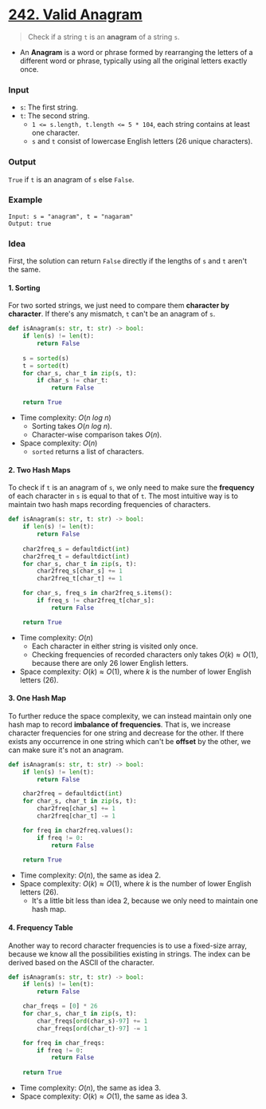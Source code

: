 # [242. Valid Anagram](https://leetcode.com/problems/valid-anagram/)
> Check if a string `t` is an **anagram** of a string `s`.
* An **Anagram** is a word or phrase formed by rearranging the letters of a different word or phrase, typically using all the original letters exactly once.
### Input
* `s`: The first string.
* `t`: The second string.
	* `1 <= s.length, t.length <= 5 * 104`, each string contains at least one character.
	* `s` and `t` consist of lowercase English letters (26 unique characters).
### Output
`True` if `t` is an anagram of `s` else `False`.
### Example
```
Input: s = "anagram", t = "nagaram"
Output: true
```
### Idea
First, the solution can return `False` directly if the lengths of `s` and `t` aren't the same.
#### 1. Sorting
For two sorted strings, we just need to compare them **character by character**. If there's any mismatch, `t` can't be an anagram of `s`.
```python
def isAnagram(s: str, t: str) -> bool:
    if len(s) != len(t): 
        return False
    
    s = sorted(s)
    t = sorted(t)
    for char_s, char_t in zip(s, t):
        if char_s != char_t:
            return False

    return True
```
* Time complexity: $O(n\ log\ n)$
	* Sorting takes $O(n\ log\ n)$.
	* Character-wise comparison takes $O(n)$.
* Space complexity: $O(n)$
	* `sorted` returns a list of characters.
#### 2. Two Hash Maps
To check if `t` is an anagram of `s`, we only need to make sure the **frequency** of each character in `s` is equal to that of `t`. The most intuitive way is to maintain two hash maps recording frequencies of characters.
```python
def isAnagram(s: str, t: str) -> bool:
    if len(s) != len(t): 
        return False
    
    char2freq_s = defaultdict(int)
    char2freq_t = defaultdict(int)
    for char_s, char_t in zip(s, t):
        char2freq_s[char_s] += 1
        char2freq_t[char_t] += 1

    for char_s, freq_s in char2freq_s.items():
        if freq_s != char2freq_t[char_s]:
            return False

    return True
```
* Time complexity: $O(n)$
	* Each character in either string is visited only once.
	* Checking frequencies of recorded characters only takes $O(k) \approx O(1)$, because there are only 26 lower English letters.
* Space complexity: $O(k) \approx O(1)$, where $k$ is the number of lower English letters (26).
#### 3. One Hash Map
To further reduce the space complexity, we can instead maintain only one hash map to record **imbalance of frequencies**. That is, we increase character frequencies for one string and decrease for the other. If there exists any occurrence in one string which can't be **offset** by the other, we can make sure it's not an anagram.
```python
def isAnagram(s: str, t: str) -> bool:
    if len(s) != len(t): 
        return False

    char2freq = defaultdict(int)
    for char_s, char_t in zip(s, t):
        char2freq[char_s] += 1
        char2freq[char_t] -= 1

    for freq in char2freq.values():
        if freq != 0:
            return False
        
    return True
```
* Time complexity: $O(n)$, the same as idea 2.
* Space complexity: $O(k) \approx O(1)$, where $k$ is the number of lower English letters (26).
	* It's a little bit less than idea 2, because we only need to maintain one hash map.
#### 4. Frequency Table
Another way to record character frequencies is to use a fixed-size array, because we know all the possibilities existing in strings. The index can be derived based on the ASCII of the character.
```python
def isAnagram(s: str, t: str) -> bool:
    if len(s) != len(t): 
        return False

    char_freqs = [0] * 26
    for char_s, char_t in zip(s, t):
        char_freqs[ord(char_s)-97] += 1
        char_freqs[ord(char_t)-97] -= 1

    for freq in char_freqs: 
        if freq != 0:
            return False
        
    return True
```
* Time complexity: $O(n)$, the same as idea 3.
* Space complexity: $O(k) \approx O(1)$, the same as idea 3.